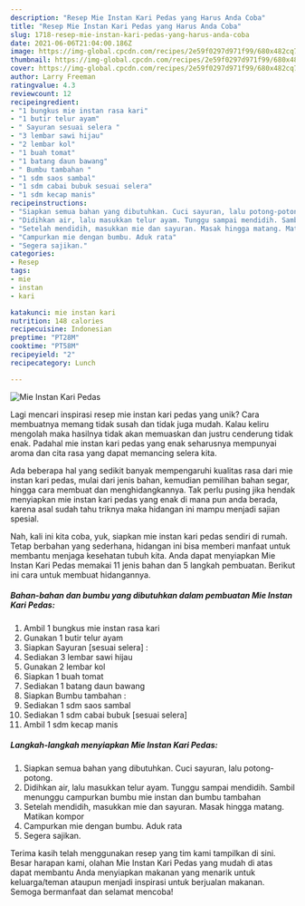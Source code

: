 ```yaml
---
description: "Resep Mie Instan Kari Pedas yang Harus Anda Coba"
title: "Resep Mie Instan Kari Pedas yang Harus Anda Coba"
slug: 1718-resep-mie-instan-kari-pedas-yang-harus-anda-coba
date: 2021-06-06T21:04:00.186Z
image: https://img-global.cpcdn.com/recipes/2e59f0297d971f99/680x482cq70/mie-instan-kari-pedas-foto-resep-utama.jpg
thumbnail: https://img-global.cpcdn.com/recipes/2e59f0297d971f99/680x482cq70/mie-instan-kari-pedas-foto-resep-utama.jpg
cover: https://img-global.cpcdn.com/recipes/2e59f0297d971f99/680x482cq70/mie-instan-kari-pedas-foto-resep-utama.jpg
author: Larry Freeman
ratingvalue: 4.3
reviewcount: 12
recipeingredient:
- "1 bungkus mie instan rasa kari"
- "1 butir telur ayam"
- " Sayuran sesuai selera "
- "3 lembar sawi hijau"
- "2 lembar kol"
- "1 buah tomat"
- "1 batang daun bawang"
- " Bumbu tambahan "
- "1 sdm saos sambal"
- "1 sdm cabai bubuk sesuai selera"
- "1 sdm kecap manis"
recipeinstructions:
- "Siapkan semua bahan yang dibutuhkan. Cuci sayuran, lalu potong-potong."
- "Didihkan air, lalu masukkan telur ayam. Tunggu sampai mendidih. Sambil menunggu campurkan bumbu mie instan dan bumbu tambahan"
- "Setelah mendidih, masukkan mie dan sayuran. Masak hingga matang. Matikan kompor"
- "Campurkan mie dengan bumbu. Aduk rata"
- "Segera sajikan."
categories:
- Resep
tags:
- mie
- instan
- kari

katakunci: mie instan kari 
nutrition: 148 calories
recipecuisine: Indonesian
preptime: "PT28M"
cooktime: "PT58M"
recipeyield: "2"
recipecategory: Lunch

---
```



![Mie Instan Kari Pedas](https://img-global.cpcdn.com/recipes/2e59f0297d971f99/680x482cq70/mie-instan-kari-pedas-foto-resep-utama.jpg)

Lagi mencari inspirasi resep mie instan kari pedas yang unik? Cara membuatnya memang tidak susah dan tidak juga mudah. Kalau keliru mengolah maka hasilnya tidak akan memuaskan dan justru cenderung tidak enak. Padahal mie instan kari pedas yang enak seharusnya mempunyai aroma dan cita rasa yang dapat memancing selera kita.

Ada beberapa hal yang sedikit banyak mempengaruhi kualitas rasa dari mie instan kari pedas, mulai dari jenis bahan, kemudian pemilihan bahan segar, hingga cara membuat dan menghidangkannya. Tak perlu pusing jika hendak menyiapkan mie instan kari pedas yang enak di mana pun anda berada, karena asal sudah tahu triknya maka hidangan ini mampu menjadi sajian spesial.




Nah, kali ini kita coba, yuk, siapkan mie instan kari pedas sendiri di rumah. Tetap berbahan yang sederhana, hidangan ini bisa memberi manfaat untuk membantu menjaga kesehatan tubuh kita. Anda dapat menyiapkan Mie Instan Kari Pedas memakai 11 jenis bahan dan 5 langkah pembuatan. Berikut ini cara untuk membuat hidangannya.

<!--inarticleads1-->

##### Bahan-bahan dan bumbu yang dibutuhkan dalam pembuatan Mie Instan Kari Pedas:

1. Ambil 1 bungkus mie instan rasa kari
1. Gunakan 1 butir telur ayam
1. Siapkan  Sayuran [sesuai selera] :
1. Sediakan 3 lembar sawi hijau
1. Gunakan 2 lembar kol
1. Siapkan 1 buah tomat
1. Sediakan 1 batang daun bawang
1. Siapkan  Bumbu tambahan :
1. Sediakan 1 sdm saos sambal
1. Sediakan 1 sdm cabai bubuk [sesuai selera]
1. Ambil 1 sdm kecap manis




<!--inarticleads2-->

##### Langkah-langkah menyiapkan Mie Instan Kari Pedas:

1. Siapkan semua bahan yang dibutuhkan. Cuci sayuran, lalu potong-potong.
1. Didihkan air, lalu masukkan telur ayam. Tunggu sampai mendidih. Sambil menunggu campurkan bumbu mie instan dan bumbu tambahan
1. Setelah mendidih, masukkan mie dan sayuran. Masak hingga matang. Matikan kompor
1. Campurkan mie dengan bumbu. Aduk rata
1. Segera sajikan.




Terima kasih telah menggunakan resep yang tim kami tampilkan di sini. Besar harapan kami, olahan Mie Instan Kari Pedas yang mudah di atas dapat membantu Anda menyiapkan makanan yang menarik untuk keluarga/teman ataupun menjadi inspirasi untuk berjualan makanan. Semoga bermanfaat dan selamat mencoba!
